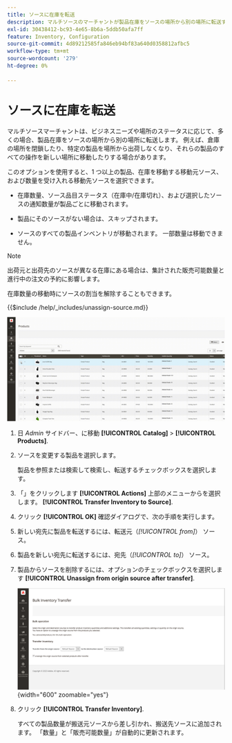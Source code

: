 ```yaml
---
title: ソースに在庫を転送
description: マルチソースのマーチャントが製品在庫をソースの場所から別の場所に転送する方法を説明します。
exl-id: 30438412-bc93-4e65-8b6a-5ddb50afa7ff
feature: Inventory, Configuration
source-git-commit: 4d89212585fa846eb94bf83a640d0358812afbc5
workflow-type: tm+mt
source-wordcount: '279'
ht-degree: 0%

---
```


# ソースに在庫を転送

マルチソースマーチャントは、ビジネスニーズや場所のステータスに応じて、多くの場合、製品在庫をソースの場所から別の場所に転送します。 例えば、倉庫の場所を閉鎖したり、特定の製品を場所から出荷しなくなり、それらの製品のすべての操作を新しい場所に移動したりする場合があります。

このオプションを使用すると、1 つ以上の製品、在庫を移動する移動元ソース、および数量を受け入れる移動先ソースを選択できます。

- 在庫数量、ソース品目ステータス（在庫中/在庫切れ）、および選択したソースの通知数量が製品ごとに移動されます。

- 製品にそのソースがない場合は、スキップされます。

- ソースのすべての製品インベントリが移動されます。 一部数量は移動できません。

>[!NOTE]
>
>出荷元と出荷先のソースが異なる在庫にある場合は、集計された販売可能数量と進行中の注文の予約に影響します。

在庫数量の移動時にソースの割当を解除することもできます。

{{$include /help/_includes/unassign-source.md}}

![在庫を別のソースに転送](assets/inventory-bulk-transfer-source.gif)

1. 日 _Admin_ サイドバー、に移動 **[!UICONTROL Catalog]** > **[!UICONTROL Products]**.

1. ソースを変更する製品を選択します。

   製品を参照または検索して検索し、転送するチェックボックスを選択します。

1. 「」をクリックします **[!UICONTROL Actions]** 上部のメニューからを選択します。 **[!UICONTROL Transfer Inventory to Source]**.

1. クリック **[!UICONTROL OK]** 確認ダイアログで、次の手順を実行します。

1. 新しい宛先に製品を転送するには、転送元（_[!UICONTROL from]_） ソース。

1. 製品を新しい宛先に転送するには、宛先（_[!UICONTROL to]_） ソース。

1. 製品からソースを削除するには、オプションのチェックボックスを選択します **[!UICONTROL Unassign from origin source after transfer]**.

   ![転送元と転送先を選択](assets/inventory-bulk-transfer-summary.png){width="600" zoomable="yes"}

1. クリック **[!UICONTROL Transfer Inventory]**.

   すべての製品数量が搬送元ソースから差し引かれ、搬送先ソースに追加されます。 「数量」と「販売可能数量」が自動的に更新されます。
